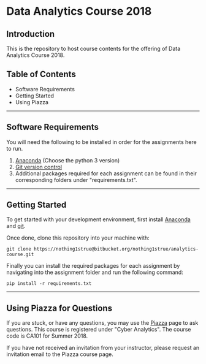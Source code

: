 # Data Analytics Course 2018

## Introduction

This is the repository to host course contents for the offering of Data Analytics Course 2018.

## Table of Contents

* Software Requirements
* Getting Started
* Using Piazza

---

## Software Requirements

You will need the following to be installed in order for the assignments here to run.

1. [Anaconda](https://www.anaconda.com/download/) (Choose the python 3 version)
2. [Git version control](https://git-scm.com/download/win)
2. Additional packages required for each assignment can be found in their corresponding folders under "requirements.txt".

---

## Getting Started

To get started with your development environment, first install [Anaconda](https://www.anaconda.com/download/) and [git](https://git-scm.com/download/win).

Once done, clone this repository into your machine with:
```
git clone https://nothing1strue@bitbucket.org/nothing1strue/analytics-course.git
```

Finally you can install the required packages for each assignment by navigating into the assignment folder and run the following command:
```
pip install -r requirements.txt
```

---

## Using Piazza for Questions

If you are stuck, or have any questions, you may use the [Piazza](https://piazza.com/class/jiodg8ia4l5l4) page to ask questions. This course is registered under "Cyber Analytics". The course code is CA101 for Summer 2018.

If you have not received an invitation from your instructor, please request an invitation email to the Piazza course page.

